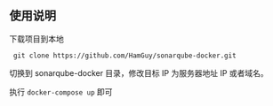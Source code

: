 ## 使用说明

下载项目到本地

```
 git clone https://github.com/HamGuy/sonarqube-docker.git
```

 切换到 sonarqube-docker 目录，修改目标 IP 为服务器地址 IP 或者域名。

 执行 `docker-compose up` 即可
